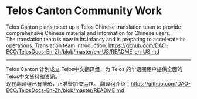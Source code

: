 # Telos Canton Community Work

Telos Canton plans to set up a Telos Chinese translation team to provide comprehensive Chinese material and information for Chinese users.   
The translation team is now in its infancy and is preparing to accelerate its operations.
Translation team intruduction: https://github.com/DAO-ECO/TelosDocs-En-Zh/blob/master/en-US/README_en-US.md

------

Telos Canton 计划成立 Telos中文翻译组，为 Telos 的华语圈用户提供全面的Telos中文资料和资讯。  
现在翻译组已有雏形，正准备加快运作。
翻译组介绍：https://github.com/DAO-ECO/TelosDocs-En-Zh/blob/master/README.md